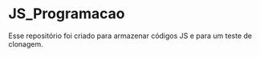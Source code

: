 # JS_Programacao
Esse repositório foi criado para armazenar códigos JS e para um teste de clonagem.
